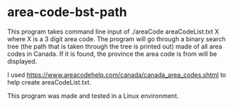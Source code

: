 # area-code-bst-path
This program takes command line input of ./areaCode areaCodeList.txt X where
X is a 3 digit area code. The program will go through a binary search tree (the
path that is taken through the tree is printed out) made of all area codes in 
Canada. If it is found, the province the area code is from will be displayed.

I used https://www.areacodehelp.com/canada/canada_area_codes.shtml to help 
create areaCodeList.txt.

This program was made and tested in a Linux environment.
